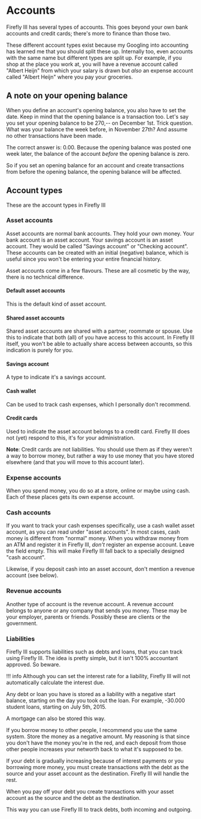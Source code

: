 # Accounts

Firefly III has several types of accounts. This goes beyond your own bank accounts and credit cards; there's more to finance than those two.

These different account types exist because my Googling into accounting has learned me that you should split these up. Internally too, even accounts with the same name but different types are split up. For example, if you shop at the place you work at, you will have a revenue account called "Albert Heijn" from which your salary is drawn but _also_ an expense account called "Albert Heijn" where you pay your groceries.

## A note on your opening balance

When you define an account's opening balance, you also have to set the date. Keep in mind that the opening balance is a transaction too. Let's say you set your opening balance to be 270,-- on December 1st. Trick question. What was your balance the week before, in November 27th? And assume no other transactions have been made.

The correct answer is: 0.00. Because the opening balance was posted one week later, the balance of the account _before_ the opening balance is zero.

So if you set an opening balance for an account and create transactions from before the opening balance, the opening balance will be affected.

## Account types

These are the account types in Firefly III

### Asset accounts

Asset accounts are normal bank accounts. They hold your own money. Your bank account is an asset account. Your savings account is an asset account. They would be called "Savings account" or "Checking account". These accounts can be created with an initial (negative) balance, which is useful since you won't be entering your entire financial history.

Asset accounts come in a few flavours. These are all cosmetic by the way, there is no technical difference.

#### Default asset accounts

This is the default kind of asset account.

#### Shared asset accounts

Shared asset accounts are shared with a partner, roommate or spouse. Use this to indicate that both (all) of you have access to this account. In Firefly III itself, you won't be able to actually share access between accounts, so this indication is purely for you.

#### Savings account

A type to indicate it's a savings account.

#### Cash wallet

Can be used to track cash expenses, which I personally don't recommend. 

#### Credit cards

Used to indicate the asset account belongs to a credit card. Firefly III does not (yet) respond to this, it's for your administration.

**Note**: Credit cards are not liabilities. You should use them as if they weren't a way to borrow money, but rather a way to use money that you have stored elsewhere (and that you will move to this account later).

### Expense accounts

When you spend money, you do so at a store, online or maybe using cash. Each of these places gets its own expense account.

### Cash accounts

If you want to track your cash expenses specifically, use a cash wallet asset account, as you can read under "asset accounts". In most cases, cash money is different from "normal" money. When you withdraw money from an ATM and register it in Firefly III, _don't_ register an expense account. Leave the field empty. This will make Firefly III fall back to a specially designed "cash account".

Likewise, if you deposit cash into an asset account, don't mention a revenue account (see below).

### Revenue accounts

Another type of account is the revenue account. A revenue account belongs to anyone or any company that sends you money. These may be your employer, parents or friends. Possibly these are clients or the government.

### Liabilities

Firefly III supports liabilities such as debts and loans, that you can track using Firefly III. The idea is pretty simple, but it isn't 100% accountant approved. So beware.

!!! info
    Although you can set the interest rate for a liability, Firefly III will not automatically calculate the interest due.

Any debt or loan you have is stored as a liability with a negative start balance, starting on the day you took out the loan. For example, -30.000 student loans, starting on July 5th, 2015.

A mortgage can also be stored this way.

If you borrow money to other people, I recommend you use the same system. Store the money as a negative amount. My reasoning is that since you don't have the money you're in the red, and each deposit from those other people increases your networth back to what it's supposed to be.

If your debt is gradually increasing because of interest payments or you borrowing more money, you must create transactions with the debt as the source and your asset account as the destination. Firefly III will handle the rest. 

When you pay off your debt you create transactions with your asset account as the source and the debt as the destination. 

This way you can use Firefly III to track debts, both incoming and outgoing.
